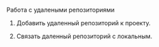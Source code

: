 Работа с удалеными репозиториями

1. Добавить удаленный репозиторий к проекту.

3. Связать даленный репозиторий с локальным.
